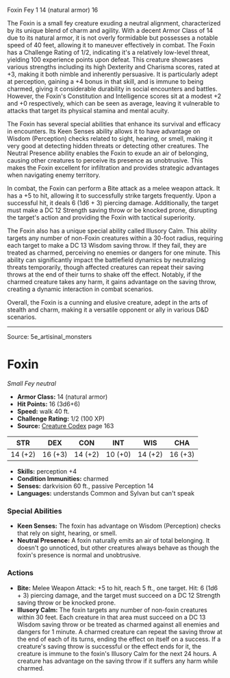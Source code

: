 <MonsterName/>Foxin</MonsterName>
<CreatureType/>Fey</CreatureType>
<CR/>1</CR>
<AC/>14 (natural armor)</AC>
<HP/>16</HP>
<summary>The Foxin is a small fey creature exuding a neutral alignment, characterized by its unique blend of charm and agility. With a decent Armor Class of 14 due to its natural armor, it is not overly formidable but possesses a notable speed of 40 feet, allowing it to maneuver effectively in combat. The Foxin has a Challenge Rating of 1/2, indicating it's a relatively low-level threat, yielding 100 experience points upon defeat. This creature showcases various strengths including its high Dexterity and Charisma scores, rated at +3, making it both nimble and inherently persuasive. It is particularly adept at perception, gaining a +4 bonus in that skill, and is immune to being charmed, giving it considerable durability in social encounters and battles. However, the Foxin's Constitution and Intelligence scores sit at a modest +2 and +0 respectively, which can be seen as average, leaving it vulnerable to attacks that target its physical stamina and mental acuity.</summary>

<detail>

The Foxin has several special abilities that enhance its survival and efficacy in encounters. Its Keen Senses ability allows it to have advantage on Wisdom (Perception) checks related to sight, hearing, or smell, making it very good at detecting hidden threats or detecting other creatures. The Neutral Presence ability enables the Foxin to exude an air of belonging, causing other creatures to perceive its presence as unobtrusive. This makes the Foxin excellent for infiltration and provides strategic advantages when navigating enemy territory.

In combat, the Foxin can perform a Bite attack as a melee weapon attack. It has a +5 to hit, allowing it to successfully strike targets frequently. Upon a successful hit, it deals 6 (1d6 + 3) piercing damage. Additionally, the target must make a DC 12 Strength saving throw or be knocked prone, disrupting the target's action and providing the Foxin with tactical superiority.

The Foxin also has a unique special ability called Illusory Calm. This ability targets any number of non-Foxin creatures within a 30-foot radius, requiring each target to make a DC 13 Wisdom saving throw. If they fail, they are treated as charmed, perceiving no enemies or dangers for one minute. This ability can significantly impact the battlefield dynamics by neutralizing threats temporarily, though affected creatures can repeat their saving throws at the end of their turns to shake off the effect. Notably, if the charmed creature takes any harm, it gains advantage on the saving throw, creating a dynamic interaction in combat scenarios.

Overall, the Foxin is a cunning and elusive creature, adept in the arts of stealth and charm, making it a versatile opponent or ally in various D&D scenarios.</detail>



---

Source: 5e_artisinal_monsters

# Foxin

*Small* *Fey* *neutral*

- **Armor Class:** 14 (natural armor)
- **Hit Points:** 16 (3d6+6)
- **Speed:** walk 40 ft.
- **Challenge Rating:** 1/2 (100 XP)
- **Source:** [Creature Codex](https://koboldpress.com/kpstore/product/creature-codex-for-5th-edition-dnd) page 163

| STR | DEX | CON | INT | WIS | CHA |
| --- | --- | --- | --- | --- | --- |
| 14 (+2) | 16 (+3) | 14 (+2) | 10 (+0) | 14 (+2) | 16 (+3) |

- **Skills:** perception +4
- **Condition Immunities:** charmed
- **Senses:** darkvision 60 ft., passive Perception 14
- **Languages:** understands Common and Sylvan but can't speak

### Special Abilities

- **Keen Senses:** The foxin has advantage on Wisdom (Perception) checks that rely on sight, hearing, or smell.
- **Neutral Presence:** A foxin naturally emits an air of total belonging. It doesn't go unnoticed, but other creatures always behave as though the foxin's presence is normal and unobtrusive.

### Actions

- **Bite:** Melee Weapon Attack: +5 to hit, reach 5 ft., one target. Hit: 6 (1d6 + 3) piercing damage, and the target must succeed on a DC 12 Strength saving throw or be knocked prone.
- **Illusory Calm:** The foxin targets any number of non-foxin creatures within 30 feet. Each creature in that area must succeed on a DC 13 Wisdom saving throw or be treated as charmed against all enemies and dangers for 1 minute. A charmed creature can repeat the saving throw at the end of each of its turns, ending the effect on itself on a success. If a creature's saving throw is successful or the effect ends for it, the creature is immune to the foxin's Illusory Calm for the next 24 hours. A creature has advantage on the saving throw if it suffers any harm while charmed.




